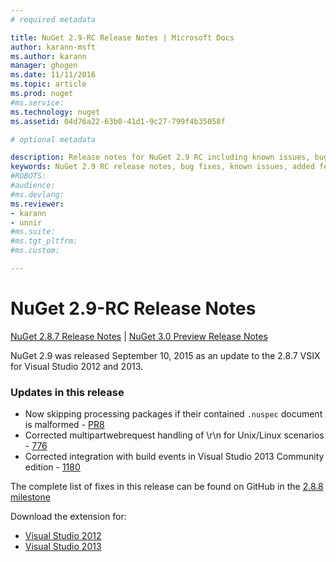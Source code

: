 ```yaml
---
# required metadata

title: NuGet 2.9-RC Release Notes | Microsoft Docs
author: karann-msft
ms.author: karann
manager: ghogen
ms.date: 11/11/2016
ms.topic: article
ms.prod: nuget
#ms.service:
ms.technology: nuget
ms.assetid: 04d76a22-63b0-41d1-9c27-799f4b35058f

# optional metadata

description: Release notes for NuGet 2.9 RC including known issues, bug fixes, added features, and DCRs.
keywords: NuGet 2.9 RC release notes, bug fixes, known issues, added features, DCRs
#ROBOTS:
#audience:
#ms.devlang:
ms.reviewer:
- karann
- unnir
#ms.suite:
#ms.tgt_pltfrm:
#ms.custom:

---
```

# NuGet 2.9-RC Release Notes

[NuGet 2.8.7 Release Notes](../release-notes/nuget-2.8.7.md) | [NuGet 3.0 Preview Release Notes](../release-notes/nuget-3.0-preview.md)

NuGet 2.9 was released September 10, 2015 as an update to the 2.8.7 VSIX for Visual Studio 2012 and 2013.

### Updates in this release

* Now skipping processing packages if their contained `.nuspec` document is malformed - [PR8](https://github.com/NuGet/NuGet2/pull/8)
* Corrected multipartwebrequest handling of \r\n for Unix/Linux scenarios - [776](https://github.com/NuGet/Home/issues/776)
* Corrected integration with build events in Visual Studio 2013 Community edition - [1180](https://github.com/NuGet/Home/issues/1180)


The complete list of fixes in this release can be found on GitHub in the [2.8.8 milestone](https://github.com/NuGet/Home/issues?q=milestone%3A2.8.8+is%3Aclosed)

Download the extension for:

* [Visual Studio 2012](https://dist.nuget.org/visualstudio-2012-vsix/v2.9-rc/NuGet.Tools.vsix)
* [Visual Studio 2013](https://dist.nuget.org/visualstudio-2013-vsix/v2.9-rc/NuGet.Tools.vsix)